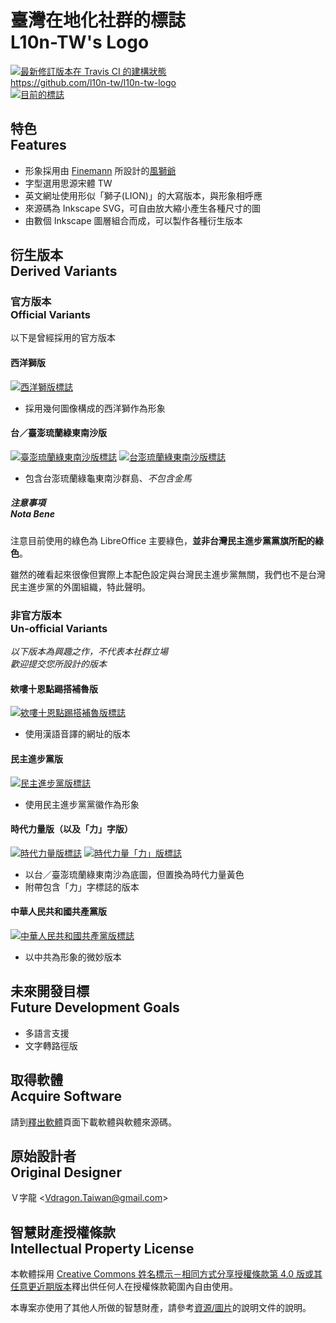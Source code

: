 # 臺灣在地化社群的標誌<br />L10n-TW's Logo
[![最新修訂版本在 Travis CI 的建構狀態](https://travis-ci.org/l10n-tw/l10n-tw-logo.svg?branch=%E4%B8%BB%E8%A6%81%E9%96%8B%E7%99%BC%E5%88%86%E6%94%AF)](https://travis-ci.org/l10n-tw/l10n-tw-logo)  
<https://github.com/l10n-tw/l10n-tw-logo>  
[![目前的標誌](http://l10n.tw/l10n-tw-logo/圖片/l10n-tw-logo.png)](http://l10n.tw/l10n-tw-logo/圖片/l10n-tw-logo.svg)

## 特色<br>Features
* 形象採用由 [Finemann](https://en.wikipedia.org/wiki/User:Finemann) 所設計的[風獅爺](https://zh.wikipedia.org/wiki/%E9%A2%A8%E7%8D%85%E7%88%BA)
* 字型選用思源宋體 TW
* 英文網址使用形似「獅子(LION)」的大寫版本，與形象相呼應
* 來源碼為 Inkscape SVG，可自由放大縮小產生各種尺寸的圖
* 由數個 Inkscape 圖層組合而成，可以製作各種衍生版本

## 衍生版本<br>Derived Variants
### 官方版本<br>Official Variants
以下是曾經採用的官方版本

#### 西洋獅版
[![西洋獅版標誌](http://l10n.tw/l10n-tw-logo/圖片/l10n-tw-logo-lion.png)](http://l10n.tw/l10n-tw-logo/圖片/l10n-tw-logo-western-lion.svg)

* 採用幾何圖像構成的西洋獅作為形象

#### 台／臺澎琉蘭綠東南沙版
[![臺澎琉蘭綠東南沙版標誌](http://l10n.tw/l10n-tw-logo/圖片/l10n-tw-logo-tai.png)](http://l10n.tw/l10n-tw-logo/圖片/l10n-tw-logo-tai.svg)
[![台澎琉蘭綠東南沙版標誌](http://l10n.tw/l10n-tw-logo/圖片/l10n-tw-logo-new-tai.png)](http://l10n.tw/l10n-tw-logo/圖片/l10n-tw-logo-new-tai.svg)

* 包含台澎琉蘭綠龜東南沙群島、*不包含金馬*

##### 注意事項<br>Nota Bene
注意目前使用的綠色為 LibreOffice 主要綠色，**並非台灣民主進步黨黨旗所配的綠色**。

雖然的確看起來很像但實際上本配色設定與台灣民主進步黨無關，我們也不是台灣民主進步黨的外圍組織，特此聲明。

### 非官方版本<br>Un-official Variants
*以下版本為興趣之作，不代表本社群立場*  
*歡迎提交您所設計的版本*

#### 欸嘍十恩點踢搭補魯版
[![欸嘍十恩點踢搭補魯版標誌](http://l10n.tw/l10n-tw-logo/圖片/l10n-tw-logo-chinese-url.png)](http://l10n.tw/l10n-tw-logo/圖片/l10n-tw-logo-mandarin-domain.svg)

* 使用漢語音譯的網址的版本

#### 民主進步黨版
[![民主進步黨版標誌](http://l10n.tw/l10n-tw-logo/圖片/l10n-tw-logo-dpp.png)](http://l10n.tw/l10n-tw-logo/圖片/l10n-tw-logo-dpp.svg)

* 使用民主進步黨黨徽作為形象

#### 時代力量版（以及「力」字版）
[![時代力量版標誌](http://l10n.tw/l10n-tw-logo/圖片/l10n-tw-logo-new-power-party.png)](http://l10n.tw/l10n-tw-logo/圖片/l10n-tw-logo-new-power-party.svg)
[![時代力量「力」版標誌](http://l10n.tw/l10n-tw-logo/圖片/l10n-tw-logo-new-power-party-with-li.png)](http://l10n.tw/l10n-tw-logo/圖片/l10n-tw-logo-new-power-party-with-li.svg)

* 以台／臺澎琉蘭綠東南沙為底圖，但置換為時代力量黃色
* 附帶包含「力」字標誌的版本

#### 中華人民共和國共產黨版
[![中華人民共和國共產黨版標誌](http://l10n.tw/l10n-tw-logo/圖片/l10n-tw-logo-china-communist.png)](http://l10n.tw/l10n-tw-logo/圖片/l10n-tw-logo-china-communist.svg)

* 以中共為形象的微妙版本

## 未來開發目標<br>Future Development Goals
* 多語言支援
* 文字轉路徑版

## 取得軟體<br>Acquire Software
請到[釋出軟體](https://github.com/l10n-tw/l10n-tw-logo/releases)頁面下載軟體與軟體來源碼。

## 原始設計者<br>Original Designer
Ｖ字龍 &lt;<Vdragon.Taiwan@gmail.com>&gt;

## 智慧財產授權條款<br>Intellectual Property License
本軟體採用 [Creative Commons 姓名標示－相同方式分享授權條款第 4.0 版或其任意更近期版本](https://creativecommons.org/licenses/by-sa/4.0/)釋出供任何人在授權條款範圍內自由使用。

本專案亦使用了其他人所做的智慧財產，請參考[資源/圖片](https://github.com/l10n-tw/l10n-tw-logo/tree/HEAD/資源/圖片)的說明文件的說明。
